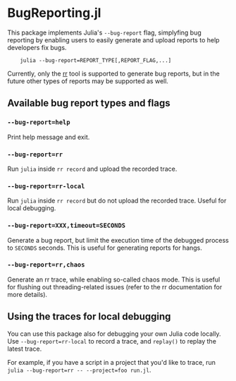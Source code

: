 # BugReporting.jl

This package implements Julia's `--bug-report` flag, simplyfing bug reporting by enabling
users to easily generate and upload reports to help developers fix bugs.

```
    julia --bug-report=REPORT_TYPE[,REPORT_FLAG,...]
```

Currently, only the [rr](https://github.com/rr-debugger/rr) tool is supported to generate
bug reports, but in the future other types of reports may be supported as well.


## Available bug report types and flags

### `--bug-report=help`

Print help message and exit.

### `--bug-report=rr`

Run `julia` inside `rr record` and upload the recorded trace.

### `--bug-report=rr-local`

Run `julia` inside `rr record` but do not upload the recorded trace. Useful for local debugging.

### `--bug-report=XXX,timeout=SECONDS`

Generate a bug report, but limit the execution time of the debugged process to `SECONDS` seconds.
This is useful for generating reports for hangs.

### `--bug-report=rr,chaos`

Generate an rr trace, while enabling so-called chaos mode. This is useful for flushing
out threading-related issues (refer to the rr documentation for more details).


## Using the traces for local debugging

You can use this package also for debugging your own Julia code locally. Use `--bug-report=rr-local`
to record a trace, and `replay()` to replay the latest trace.

For example, if you have a script in a project that you'd like to trace, run `julia --bug-report=rr -- --project=foo run.jl`.

